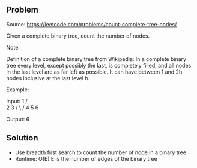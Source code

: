 ## Problem

Source: https://leetcode.com/problems/count-complete-tree-nodes/

Given a complete binary tree, count the number of nodes.

Note:

Definition of a complete binary tree from Wikipedia:
In a complete binary tree every level, except possibly the last, is completely filled, and all nodes in the last level are as far left as possible. It can have between 1 and 2h nodes inclusive at the last level h.

Example:

Input: 
    1
   / \
  2   3
 / \  /
4  5 6

Output: 6

## Solution
- Use breadth first search to count the number of node in a binary tree
- Runtime: O(E) E is the number of edges of the binary tree
